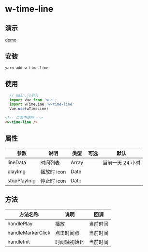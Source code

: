 # w-time-line

## 演示

[demo](https://wangyoujin1.github.io/w-time-line/#/)

## 安装

```
yarn add w-time-line
```

## 使用

```js
  // main.js引入
  import Vue from 'vue';
  import wTimeLine 'w-time-line'
  Vue.use(wTimeLine)
```

```html
<!-- 页面中使用 -->
<w-time-line />
```

## 属性

| 参数        | 说明        | 类型  | 可选 | 默认             |
| ----------- | ----------- | ----- | ---- | ---------------- |
| lineData    | 时间列表    | Array |      | 当前一天 24 小时 |
| playImg     | 播放时 icon | Date  |      |                  |
| stopPlayImg | 停止时 icon | Date  |      |                  |

## 方法

| 方法名称          | 说明         | 回调     |
| ----------------- | ------------ | -------- |
| handlePlay        | 播放         | 当前时间 |
| handleMarkerClick | 点击时间点   | 当前时间 |
| handleInit        | 时间轴初始化 | 当前时间 |
